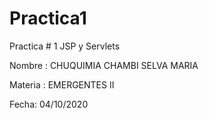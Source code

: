 # Practica1
Practica # 1 JSP y Servlets

Nombre : CHUQUIMIA CHAMBI SELVA MARIA

Materia : EMERGENTES II 

Fecha: 04/10/2020
